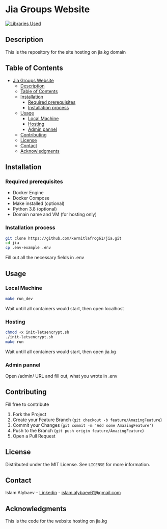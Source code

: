 # Jia Groups Website
[![Libraries Used](https://skillicons.dev/icons?i=js,html,css,py,nginx,django,docker,postgres)](https://skillicons.dev)

## Description

This is the repository for the site hosting on jia.kg domain

## Table of Contents

- [Jia Groups Website](#jia-groups-website)
  - [Description](#description)
  - [Table of Contents](#table-of-contents)
  - [Installation](#installation)
    - [Required prerequisites](#required-prerequisites)
    - [Installation process](#installation-process)
  - [Usage](#usage)
    - [Local Machine](#local-machine)
    - [Hosting](#hosting)
    - [Admin pannel](#admin-pannel)
  - [Contributing](#contributing)
  - [License](#license)
  - [Contact](#contact)
  - [Acknowledgments](#acknowledgments)

## Installation

### Required prerequisites

- Docker Engine
- Docker Compose
- Make installed (optional)
- Python 3.8 (optional)
- Domain name and VM (for hosting only)

### Installation process
    
```bash
git clone https://github.com/kermitlafrog61/jia.git
cd jia
cp .env-example .env
```
Fill out all the necessary fields in .env

## Usage

### Local Machine

```bash
make run_dev
```
Wait untill all containers would start, then open localhost

### Hosting

```bash
chmod +x init-letsencrypt.sh
./init-letsencrypt.sh
make run
```
Wait untill all containers would start, then open jia.kg

### Admin pannel

Open /admin/ URL and fill out, what you wrote in .env

## Contributing

Fill free to contribute

1.  Fork the Project
2.  Create your Feature Branch (`git checkout -b feature/AmazingFeature`)
3.  Commit your Changes (`git commit -m 'Add some AmazingFeature'`)
4.  Push to the Branch (`git push origin feature/AmazingFeature`)
5.  Open a Pull Request

## License

Distributed under the MIT License. See `LICENSE` for more information.

## Contact

Islam Alybaev – [Linkedin](https://www.linkedin.com/in/kermit-la-frog61/) - islam.alybaev61@gmail.com

## Acknowledgments

This is the code for the website hosting on jia.kg

